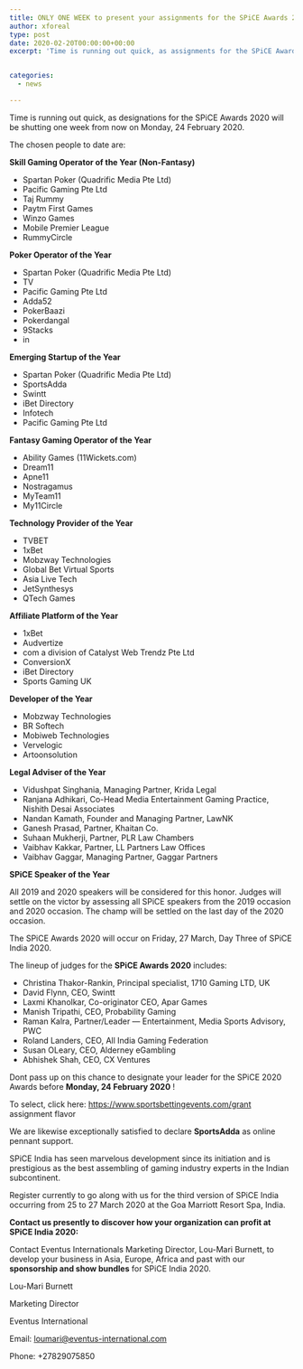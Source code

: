 ```yaml
---
title: ONLY ONE WEEK to present your assignments for the SPiCE Awards 2020
author: xforeal 
type: post
date: 2020-02-20T00:00:00+00:00
excerpt: 'Time is running out quick, as assignments for the SPiCE Awards 2020 will be shutting one week from now on Monday, 24 February 2020 '


categories:
  - news

---
```

Time is running out quick, as designations for the SPiCE Awards 2020 will be shutting one week from now on Monday, 24 February 2020. 

The chosen people to date are: 

**Skill Gaming Operator of the Year (Non-Fantasy)** 

  * Spartan Poker (Quadrific Media Pte Ltd) 
  * Pacific Gaming Pte Ltd 
  * Taj Rummy 
  * Paytm First Games 
  * Winzo Games 
  * Mobile Premier League 
  * RummyCircle 

**Poker Operator of the Year** 

  * Spartan Poker (Quadrific Media Pte Ltd) 
  * TV 
  * Pacific Gaming Pte Ltd 
  * Adda52 
  * PokerBaazi 
  * Pokerdangal 
  * 9Stacks 
  * in 

**Emerging Startup of the Year** 

  * Spartan Poker (Quadrific Media Pte Ltd) 
  * SportsAdda 
  * Swintt 
  * iBet Directory 
  * Infotech 
  * Pacific Gaming Pte Ltd 

**Fantasy Gaming Operator of the Year** 

  * Ability Games (11Wickets.com) 
  * Dream11 
  * Apne11 
  * Nostragamus 
  * MyTeam11 
  * My11Circle 

**Technology Provider of the Year** 

  * TVBET 
  * 1xBet 
  * Mobzway Technologies 
  * Global Bet Virtual Sports 
  * Asia Live Tech 
  * JetSynthesys 
  * QTech Games 

**Affiliate Platform of the Year** 

  * 1xBet 
  * Audvertize 
  * com a division of Catalyst Web Trendz Pte Ltd 
  * ConversionX 
  * iBet Directory 
  * Sports Gaming UK 

**Developer of the Year** 

  * Mobzway Technologies 
  * BR Softech 
  * Mobiweb Technologies 
  * Vervelogic 
  * Artoonsolution 

**Legal Adviser of the Year** 

  * Vidushpat Singhania, Managing Partner, Krida Legal 
  * Ranjana Adhikari, Co-Head Media Entertainment Gaming Practice, Nishith Desai Associates 
  * Nandan Kamath, Founder and Managing Partner, LawNK 
  * Ganesh Prasad, Partner, Khaitan Co. 
  * Suhaan Mukherji, Partner, PLR Law Chambers 
  * Vaibhav Kakkar, Partner, LL Partners Law Offices 
  * Vaibhav Gaggar, Managing Partner, Gaggar Partners 

**SPiCE Speaker of the Year** 

All 2019 and 2020 speakers will be considered for this honor. Judges will settle on the victor by assessing all SPiCE speakers from the 2019 occasion and 2020 occasion. The champ will be settled on the last day of the 2020 occasion. 

The SPiCE Awards 2020 will occur on Friday, 27 March, Day Three of SPiCE India 2020. 

The lineup of judges for the **SPiCE Awards 2020** includes: 

  * Christina Thakor-Rankin, Principal specialist, 1710 Gaming LTD, UK 
  * David Flynn, CEO, Swintt 
  * Laxmi Khanolkar, Co-originator CEO, Apar Games 
  * Manish Tripathi, CEO, Probability Gaming 
  * Raman Kalra, Partner/Leader &#8212; Entertainment, Media Sports Advisory, PWC 
  * Roland Landers, CEO, All India Gaming Federation 
  * Susan OLeary, CEO, Alderney eGambling 
  * Abhishek Shah, CEO, CX Ventures 

Dont pass up on this chance to designate your leader for the SPiCE 2020 Awards before **Monday, 24 February 2020** ! 

To select, click here: https://www.sportsbettingevents.com/grant assignment flavor 

We are likewise exceptionally satisfied to declare **SportsAdda** as online pennant support. 

SPiCE India has seen marvelous development since its initiation and is prestigious as the best assembling of gaming industry experts in the Indian subcontinent. 

Register currently to go along with us for the third version of SPiCE India occurring from 25 to 27 March 2020 at the Goa Marriott Resort Spa, India. 

**Contact us presently to discover how your organization can profit at SPiCE India 2020:** 

Contact Eventus Internationals Marketing Director, Lou-Mari Burnett, to develop your business in Asia, Europe, Africa and past with our **sponsorship and show bundles** for SPiCE India 2020. 

Lou-Mari Burnett 

Marketing Director 

Eventus International 

Email: loumari@eventus-international.com 

Phone: +27829075850